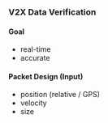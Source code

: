 ### V2X Data Verification

#### Goal

- real-time
- accurate



#### Packet Design (Input)

- position (relative / GPS)
- velocity
- size







